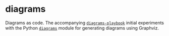 # diagrams
Diagrams as code.  The accompanying [`diagrams-playbook`](https://github.com/malminhas/diagrams/blob/main/diagrams-playbook.ipynb) initial experiments with the Python [`diagrams`](https://diagrams.mingrammer.com/) module for generating diagrams using Graphviz.
